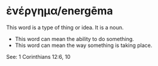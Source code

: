 # ἐνέργημα/energēma   
This word is a type of thing or idea. It is a noun. 

* This word can mean the ability to do something. 
* This word can mean the way something is taking place.

See: 1 Corinthians 12:6, 10

